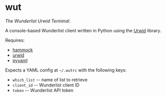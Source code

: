 # wut
*The Wunderlist Urwid Terminal.*

A console-based Wunderlist client written in Python using the
[Urwid](http://www.urwid.org/) library.

Requires:

* [hammock](https://github.com/kadirpekel/hammock)
* [urwid](http://urwid.org/)
* [pyyaml](http://pyyaml.org/)

Expects a YAML config at `~/.wutrc` with the following keys:

 * `which_list` -- name of list to retrieve
 * `client_id` -- Wunderlist client ID
 * `token` -- Wunderlist API token

